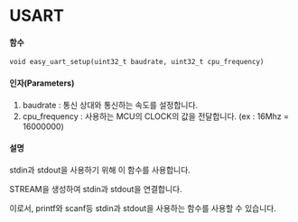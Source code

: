 USART
=

#### 함수
    void easy_uart_setup(uint32_t baudrate, uint32_t cpu_frequency)

#### 인자(Parameters)
1. baudrate      : 통신 상대와 통신하는 속도를 설정합니다.
2. cpu_frequency : 사용하는 MCU의 CLOCK의 값을 전달합니다. (ex : 16Mhz = 16000000)

#### 설명
stdin과 stdout을 사용하기 위해 이 함수를 사용합니다.

STREAM을 생성하여 stdin과 stdout을 연결합니다.

이로서, printf와 scanf등 stdin과 stdout을 사용하는 함수를 사용할 수 있습니다.
